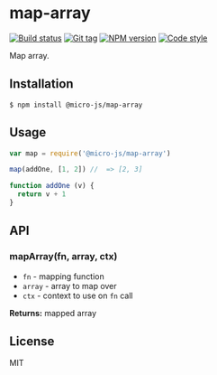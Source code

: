 
# map-array

[![Build status][travis-image]][travis-url]
[![Git tag][git-image]][git-url]
[![NPM version][npm-image]][npm-url]
[![Code style][standard-image]][standard-url]

Map array.

## Installation

    $ npm install @micro-js/map-array

## Usage

```js
var map = require('@micro-js/map-array')

map(addOne, [1, 2]) //  => [2, 3]

function addOne (v) {
  return v + 1
}

```

## API

### mapArray(fn, array, ctx)

- `fn` - mapping function
- `array` - array to map over
- `ctx` - context to use on `fn` call

**Returns:** mapped array

## License

MIT

[travis-image]: https://img.shields.io/travis/micro-js/map-array.svg?style=flat-square
[travis-url]: https://travis-ci.org/micro-js/map-array
[git-image]: https://img.shields.io/github/tag/micro-js/map-array.svg
[git-url]: https://github.com/micro-js/map-array
[standard-image]: https://img.shields.io/badge/code%20style-standard-brightgreen.svg?style=flat
[standard-url]: https://github.com/feross/standard
[npm-image]: https://img.shields.io/npm/v/@micro-js/map-array.svg?style=flat-square
[npm-url]: https://npmjs.org/package/@micro-js/map-array
